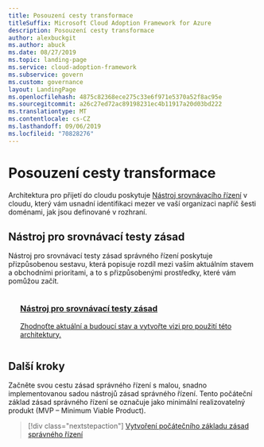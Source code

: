 ```yaml
---
title: Posouzení cesty transformace
titleSuffix: Microsoft Cloud Adoption Framework for Azure
description: Posouzení cesty transformace
author: alexbuckgit
ms.author: abuck
ms.date: 08/27/2019
ms.topic: landing-page
ms.service: cloud-adoption-framework
ms.subservice: govern
ms.custom: governance
layout: LandingPage
ms.openlocfilehash: 4875c82368ece275c33e6f971e5370a52f8ac95e
ms.sourcegitcommit: a26c27ed72ac89198231ec4b11917a20d03bd222
ms.translationtype: MT
ms.contentlocale: cs-CZ
ms.lasthandoff: 09/06/2019
ms.locfileid: "70828276"
---
```

# <a name="assess-your-transformation-journey"></a>Posouzení cesty transformace

Architektura pro přijetí do cloudu poskytuje [Nástroj srovnávacího řízení](https://cafbaseline.com) v cloudu, který vám usnadní identifikaci mezer ve vaší organizaci napříč šesti doménami, jak jsou definované v rozhraní. 

## <a name="governance-benchmark-tool"></a>Nástroj pro srovnávací testy zásad

Nástroj pro srovnávací testy zásad správného řízení poskytuje přizpůsobenou sestavu, která popisuje rozdíl mezi vaším aktuálním stavem a obchodními prioritami, a to s přizpůsobenými prostředky, které vám pomůžou začít.

<!-- markdownlint-disable MD033 -->

<ul class="panelContent cardsZ">
    <li style="display: flex; flex-direction: column;">
        <a href="https://cafbaseline.com" style="display: flex; flex-direction: column; flex: 1 0 auto;">
            <div class="cardSize" style="flex: 1 0 auto; display: flex;">
                <div class="cardPadding" style="display: flex;">
                    <div class="card">
                        <div class="cardText">
                            <h3>Nástroj pro srovnávací testy zásad</h3>
                            <p>Zhodnoťte aktuální a budoucí stav a vytvořte vizi pro použití této architektury.</p>
                            <p></p>
                        </div>
                    </div>
                </div>
            </div>
        </a>
    </li>
</ul>

<!-- markdownlint-enable MD033 -->

## <a name="next-steps"></a>Další kroky

Začněte svou cestu zásad správného řízení s malou, snadno implementovanou sadou nástrojů zásad správného řízení. Tento počáteční základ zásad správného řízení se označuje jako minimální realizovatelný produkt (MVP – Minimum Viable Product).

> [!div class="nextstepaction"]
> [Vytvoření počátečního základu zásad správného řízení](./getting-started.md)
